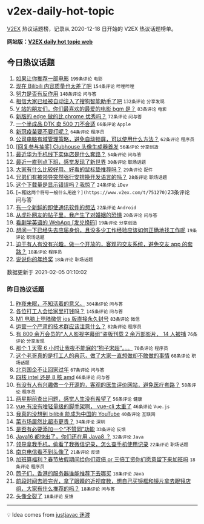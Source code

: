 # v2ex-daily-hot-topic

[V2EX](https://www.v2ex.com/) 热议话题榜，记录从 2020-12-18 日开始的 V2EX 热议话题榜单。

**网站版：[V2EX daily hot topic web](https://realleonardo.github.io/v2ex-daily-hot-topic-web/)**

## 今日热议话题

<!-- TODAY BEGIN -->

1. [如果让你推荐一部电影](https://www.v2ex.com/t/751220) `199条评论` `电影`
1. [现在 Bilibili 内容质量也太差了吧](https://www.v2ex.com/t/751221) `154条评论` `哔哩哔哩`
1. [努力是否有反作用](https://www.v2ex.com/t/751265) `148条评论` `问与答`
1. [相信大家已经被自动注入了搜狗智能助手了吧](https://www.v2ex.com/t/751120) `132条评论` `分享发现`
1. [V 站的朋友们，你们最喜欢的最爱的电影 bgm 是？](https://www.v2ex.com/t/751257) `83条评论` `电影`
1. [新版的 edge 做的比 chrome 优秀吗？](https://www.v2ex.com/t/751156) `72条评论` `问与答`
1. [一个半成品 DTK 卖 500 刀不合适](https://www.v2ex.com/t/751167) `66条评论` `Apple`
1. [新冠疫苗要不要打呢？](https://www.v2ex.com/t/751253) `64条评论` `程序员`
1. [公司电脑有域管理策略，避免自动锁屏，可以使用什么方法？](https://www.v2ex.com/t/751179) `62条评论` `程序员`
1. [[回复参与抽奖] Clubhouse 头像生成器首发](https://www.v2ex.com/t/751338) `56条评论` `分享创造`
1. [最近华为手机线下实体店是什么套路？](https://www.v2ex.com/t/751149) `54条评论` `问与答`
1. [最近一直到点下班，感觉发现了新世界](https://www.v2ex.com/t/751309) `30条评论` `职场话题`
1. [大家有什么比较好用、好看的鼠标垫推荐吗？](https://www.v2ex.com/t/751115) `29条评论` `配件`
1. [兄弟们有被领导突然强行安排换开发语言的吗？](https://www.v2ex.com/t/751355) `28条评论` `职场话题`
1. [这个下载量是显示错误吗？我惊了](https://www.v2ex.com/t/751260) `24条评论` `iDev`
1. [~和` 这两个符号一般什么用途？](https://www.v2ex.com/t/751270) `23条评论` `问与答`
1. [有一个新鲜的即使通讯软件的想法](https://www.v2ex.com/t/751364) `22条评论` `Android`
1. [从虎扑网友的帖子里，我产生了对婚姻的恐惧](https://www.v2ex.com/t/751281) `20条评论` `问与答`
1. [看剧学英语的 WebApp [发兑换码]](https://www.v2ex.com/t/751247) `19条评论` `分享创造`
1. [想问一下已经失去应届身份，且没多少工作经验应该如何正确地找工作呢](https://www.v2ex.com/t/751215) `19条评论` `职场话题`
1. [迫于有人有没有兴趣，做一个开放的，客观的交友系统，避免交友 app 的套路？](https://www.v2ex.com/t/751335) `18条评论` `程序员`
1. [说说你的年终奖](https://www.v2ex.com/t/751231) `18条评论` `职场话题`

数据更新于 2021-02-05 01:10:02

<!-- TODAY END -->

### 昨日热议话题

<!-- YESTERDAY BEGIN -->

1. [昨夜未眠，不知活着的意义。](https://www.v2ex.com/t/750791) `304条评论` `问与答`
1. [各位打工人会给家里打钱吗？](https://www.v2ex.com/t/750898) `145条评论` `问与答`
1. [M1 电脑上登陆微信 ios 版直接永久封号](https://www.v2ex.com/t/750850) `83条评论` `微信`
1. [运营一个严肃的技术群应该注意什么？](https://www.v2ex.com/t/750832) `82条评论` `程序员`
1. [有 800 余万会员的“人人影视字幕组”盗版刊载 2 余万部影片， 14 人被捕](https://www.v2ex.com/t/750933) `76条评论` `分享发现`
1. [那个 1 天零 6 小时让我夜不能寐的“狗子宋超”。。。](https://www.v2ex.com/t/750958) `70条评论` `程序员`
1. [这个老哥真的是打工人的典范，做了大家一直想做却不敢做的事情](https://www.v2ex.com/t/750848) `68条评论` `职场话题`
1. [北京国企不让回家过年](https://www.v2ex.com/t/750951) `67条评论` `问与答`
1. [四核 intel 还是 8 核 amd](https://www.v2ex.com/t/750805) `66条评论` `问与答`
1. [有没有人有兴趣做一个开源的，客观的医生评价网站，避免医疗套路？](https://www.v2ex.com/t/751069) `58条评论` `程序员`
1. [两星期前查出问题，感觉人生没有希望了](https://www.v2ex.com/t/750816) `56条评论` `健康`
1. [vue 有没有啥轻量级的脚手架啊， vue-cli 太重了](https://www.v2ex.com/t/750830) `46条评论` `Vue.js`
1. [我真的没想到 bilibili 能成为中国的 YouTube](https://www.v2ex.com/t/751071) `40条评论` `互联网`
1. [菜市场居然比超市更贵？](https://www.v2ex.com/t/751074) `34条评论` `深圳`
1. [是否有必要添加一个“不赞同”功能](https://www.v2ex.com/t/750973) `33条评论` `反馈`
1. [Java16 都快出了，你们还在用 Java8 ？](https://www.v2ex.com/t/751042) `32条评论` `Java`
1. [领导拿我手机，偷看了我微信记录，怎么查手机使用记录](https://www.v2ex.com/t/751082) `22条评论` `职场话题`
1. [南京电信看不到头像了](https://www.v2ex.com/t/750782) `21条评论` `反馈`
1. [加班算福利？春节放假期间给你们双倍 or 三倍工资你们愿意留下来加班吗](https://www.v2ex.com/t/750861) `18条评论` `程序员`
1. [筒子们，香港的服务器谁能推荐下去哪买](https://www.v2ex.com/t/750803) `18条评论` `Java`
1. [前段时间去验完光，拿了眼睛的近视度数，想自己买镜框和镜片拿去眼镜店组，大家有什么推荐的吗？](https://www.v2ex.com/t/750796) `18条评论` `问与答`
1. [头像全裂了](https://www.v2ex.com/t/750779) `18条评论` `反馈`

<!-- YESTERDAY END -->

---

💡 Idea comes from [justjavac 迷渡](https://github.com/justjavac/)
